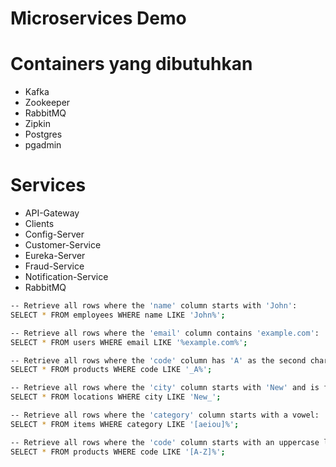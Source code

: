 # Microservices Demo

# Containers yang dibutuhkan

- Kafka
- Zookeeper
- RabbitMQ
- Zipkin
- Postgres
- pgadmin

# Services
- API-Gateway
- Clients
- Config-Server
- Customer-Service
- Eureka-Server
- Fraud-Service
- Notification-Service
- RabbitMQ


```bash
-- Retrieve all rows where the 'name' column starts with 'John':
SELECT * FROM employees WHERE name LIKE 'John%';

-- Retrieve all rows where the 'email' column contains 'example.com':
SELECT * FROM users WHERE email LIKE '%example.com%';

-- Retrieve all rows where the 'code' column has 'A' as the second character:
SELECT * FROM products WHERE code LIKE '_A%';

-- Retrieve all rows where the 'city' column starts with 'New' and is followed by any character:
SELECT * FROM locations WHERE city LIKE 'New_';

-- Retrieve all rows where the 'category' column starts with a vowel:
SELECT * FROM items WHERE category LIKE '[aeiou]%';

-- Retrieve all rows where the 'code' column starts with an uppercase letter:
SELECT * FROM products WHERE code LIKE '[A-Z]%';
```